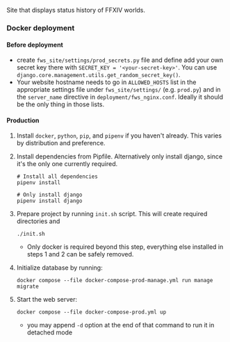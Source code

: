 Site that displays status history of FFXIV worlds.

### Docker deployment

#### Before deployment

- create `fws_site/settings/prod_secrets.py` file and define add your own secret key there with
`SECRET_KEY = '<your-secret-key>'`. You can use `django.core.management.utils.get_random_secret_key()`.
- Your website hostname needs to go in `ALLOWED_HOSTS` list in the appropriate settings file under
`fws_site/settings/` (e.g. `prod.py`) and in the `server_name` directive in `deployment/fws_nginx.conf`. Ideally it should be the only
thing in those lists.

#### Production

1. Install `docker`, `python`, `pip`, and `pipenv` if you haven't already. This varies by distribution and preference.

2. Install dependencies from Pipfile. Alternatively only install django, since it's the only one currently required.
    ```shell
    # Install all dependencies
    pipenv install

    # Only install django
    pipenv install django
    ```

3. Prepare project by running `init.sh` script. This will create required directories and
    ```shell
    ./init.sh
    ```
    * Only docker is required beyond this step, everything else installed in steps 1 and 2 can be safely removed.

4. Initialize database by running:
    ```shell
    docker compose --file docker-compose-prod-manage.yml run manage migrate
    ```

5. Start the web server:
    ```shell
    docker compose --file docker-compose-prod.yml up
    ```
    * you may append `-d` option at the end of that command to run it in detached mode
